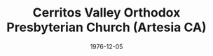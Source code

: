 ---
date: &id001 1976-12-05
end_date: null
location:
  address: null
  city: Artesia
  state: CA
minister:
- end: 1978-01-01
  name: Robert Newsom
  start: 1976-12-05
  type: Pastor
- end: 1983-01-01
  name: Dominic Aquila
  start: 1978-01-01
  type: Pastor
- end: 1987-01-01
  name: Dana Casey
  start: 1984-01-01
  type: Pastor
- end: 1989-05-23
  name: Stephen Williams
  start: 1981-01-01
  type: Associate Pastor
- end: 1983-01-01
  name: Mark House
  start: 1982-01-01
  type: Associate Pastor
ministers:
- Robert Newsom
- Dominic Aquila
- Dana Casey
- Stephen Williams
- Mark House
name: Cerritos Valley Orthodox Presbyterian Church
names: null
origination_date: *id001
raw_data: "AR Artesia\n\nCerritos Valley Orthodox Presbyterian Church  (December 5,\
  \ 1976\u2013May 23, 1989)\n(transferred to the Presbyterian Church in America, May\
  \ 23, 1989)\nPastors: Robert Newsom, 1976\u201378\nDominic Aquila, 1978\u201383\n\
  Dana Casey, 1984\u201387\nAssoc. Pastors: Stephen Williams, 1981\u201389\nMark House,\
  \ 1982\u201383"
received_from: null
states:
- CA
status:
  active: false
  end_date: 1989-05-23
  reason: transfer
  received_from: null
  withdrawal_to: Presbyterian Church in America
title: Cerritos Valley Orthodox Presbyterian Church (Artesia CA)
withdrawal_to:
- Presbyterian Church in America
year_established:
- 1976

---